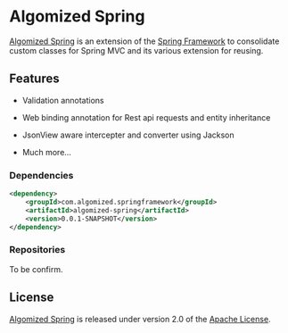 # Algomized Spring

[Algomized Spring] is an extension of the [Spring Framework] to consolidate custom classes for Spring MVC and its various extension for reusing.   



## Features

- Validation annotations

- Web binding annotation for Rest api requests and entity inheritance

- JsonView aware intercepter and converter using Jackson

- Much more...



### Dependencies

```xml
<dependency>
	<groupId>com.algomized.springframework</groupId>
	<artifactId>algomized-spring</artifactId>
	<version>0.0.1-SNAPSHOT</version>
</dependency>					
```

### Repositories

To be confirm.



## License

[Algomized Spring] is released under version 2.0 of the [Apache License].



[Algomized Spring]: http://algomizedwebserver.elasticbeanstalk.com/
[Spring Framework]: http://projects.spring.io/spring-framework
[Apache License]: http://www.apache.org/licenses/LICENSE-2.0
